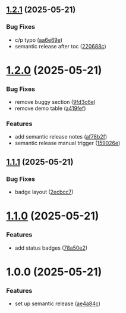 ## [1.2.1](https://github.com/michaeldallen/michaeldallen/compare/v1.2.0...v1.2.1) (2025-05-21)


### Bug Fixes

* c/p typo ([aa6e69e](https://github.com/michaeldallen/michaeldallen/commit/aa6e69eed8a70e8bdf3164c79cccd5bdeb976c2e))
* semantic release after toc ([220688c](https://github.com/michaeldallen/michaeldallen/commit/220688c30805c6bf500389413eabfd302971bbd9))

# [1.2.0](https://github.com/michaeldallen/michaeldallen/compare/v1.1.1...v1.2.0) (2025-05-21)


### Bug Fixes

* remove buggy section ([9fd3c6e](https://github.com/michaeldallen/michaeldallen/commit/9fd3c6ebb508dbfa3ebc8c00905a10b1f4703564))
* remove demo table ([a419fef](https://github.com/michaeldallen/michaeldallen/commit/a419fefd0c7a517ef498ec6d8de23e464a1d95e5))


### Features

* add semantic release notes ([af78b2f](https://github.com/michaeldallen/michaeldallen/commit/af78b2f3215adddf3991ca62e50304a2b9a83dbb))
* semantic release manual trigger ([159026e](https://github.com/michaeldallen/michaeldallen/commit/159026e1b3d503621b215649b6dc6053661fe25d))

## [1.1.1](https://github.com/michaeldallen/michaeldallen/compare/v1.1.0...v1.1.1) (2025-05-21)


### Bug Fixes

* badge layout ([2ecbcc7](https://github.com/michaeldallen/michaeldallen/commit/2ecbcc7c4a92878383b54c6ed053730ed444936a))

# [1.1.0](https://github.com/michaeldallen/michaeldallen/compare/v1.0.0...v1.1.0) (2025-05-21)


### Features

* add status badges ([78a50e2](https://github.com/michaeldallen/michaeldallen/commit/78a50e28dc0db1a6ad391fb032e66eeabc2ff358))

# 1.0.0 (2025-05-21)


### Features

* set up semantic release ([ae4a84c](https://github.com/michaeldallen/michaeldallen/commit/ae4a84cb30e9764ada31c10b3a005d432a15ce76))
